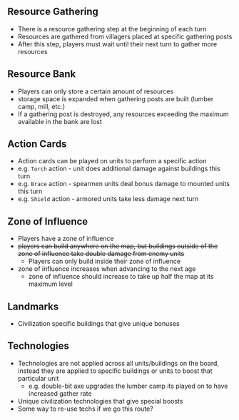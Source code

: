 ## Resource Gathering
- There is a resource gathering step at the beginning of each turn
- Resources are gathered from villagers placed at specific gathering posts
- After this step, players must wait until their next turn to gather more resources

## Resource Bank
- Players can only store a certain amount of resources
- storage space is expanded when gathering posts are built (lumber camp, mill, etc.)
- If a gathering post is destroyed, any resources exceeding the maximum available in the bank are lost

## Action Cards
- Action cards can be played on units to perform a specific action
- e.g. `Torch` action - unit does additional damage against buildings this turn
- e.g. `Brace` action - spearmen units deal bonus damage to mounted units this turn
- e.g. `Shield` action - armored units take less damage next turn
## Zone of Influence
- Players have a zone of influence
- ~~players can build anywhere on the map, but buildings outside of the zone of influence take double damage from enemy units~~
	- Players can only build inside their zone of influence
- zone of influence increases when advancing to the next age
	- zone of influence should increase to take up half the map at its maximum level

## Landmarks
- Civilization specific buildings that give unique bonuses

## Technologies
- Technologies are not applied across all units/buildings on the board, instead they are applied to specific buildings or units to boost that particular unit
	- e.g. double-bit axe upgrades the lumber camp its played on to have increased gather rate
- Unique civilization technologies that give special boosts
- Some way to re-use techs if we go this route?